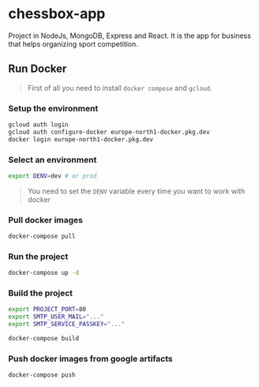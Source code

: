 # chessbox-app

Project in NodeJs, MongoDB, Express and React. It is the app for business that helps organizing sport competition.

## Run Docker

> First of all you need to install `docker compose` and `gcloud`.

### Setup the environment

```bash
gcloud auth login
gcloud auth configure-docker europe-north1-docker.pkg.dev
docker login europe-north1-docker.pkg.dev
```

### Select an environment

```bash
export DENV=dev # or prod
```

> You need to set the `DENV` variable every time you want to work with docker

### Pull docker images

```bash
docker-compose pull
```

### Run the project

```bash
docker-compose up -d
```

### Build the project

```bash
export PROJECT_PORT=80 
export SMTP_USER_MAIL="..." 
export SMTP_SERVICE_PASSKEY="..." 

docker-compose build
```

### Push docker images from google artifacts

```bash
docker-compose push
```
